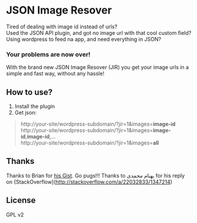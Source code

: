 # JSON Image Resover

Tired of dealing with image id instead of urls?  
Used the JSON API plugin, and got no image url with that cool custom field?  
Using wordpress to feed na app, and need everything in JSON?  

### Your problems are now over!

With the brand new JSON Image Resover (JIR) you get your image urls in a simple and fast way, without any hassle!

## How to use?

1. Install the plugin
2. Get json:

> http://your-site/wordpress-subdomain/?jir=1&images=**image-id**
> http://your-site/wordpress-subdomain/?jir=1&images=**image-id**,**image-id**,...  
> http://your-site/wordpress-subdomain/?jir=1&images=**all**  

## Thanks

Thanks to Brian for [his Gist](https://gist.github.com/inspectorfegter/2982319#file-pug-bomb-php). Go pugs!!!
Thanks to بهنام محمدی  for his reply on {StackOverflow](http://stackoverflow.com/a/22032833/1347214)

## License

GPL v2